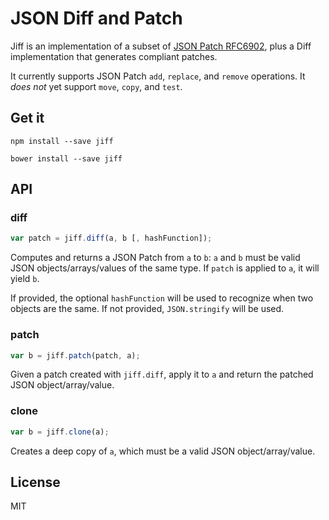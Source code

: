# JSON Diff and Patch

Jiff is an implementation of a subset of [JSON Patch RFC6902](https://tools.ietf.org/html/rfc6902), plus a Diff implementation that generates compliant patches.

It currently supports JSON Patch `add`, `replace`, and `remove` operations.  It *does not* yet support `move`, `copy`, and `test`.

## Get it

`npm install --save jiff`

`bower install --save jiff`

## API

### diff

```js
var patch = jiff.diff(a, b [, hashFunction]);
```

Computes and returns a JSON Patch from `a` to `b`: `a` and `b` must be valid JSON objects/arrays/values of the same type. If `patch` is applied to `a`, it will yield `b`.

If provided, the optional `hashFunction` will be used to recognize when two objects are the same.  If not provided, `JSON.stringify` will be used.

### patch

```js
var b = jiff.patch(patch, a);
```

Given a patch created with `jiff.diff`, apply it to `a` and return the patched JSON object/array/value.

### clone

```js
var b = jiff.clone(a);
```

Creates a deep copy of `a`, which must be a valid JSON object/array/value.

## License

MIT